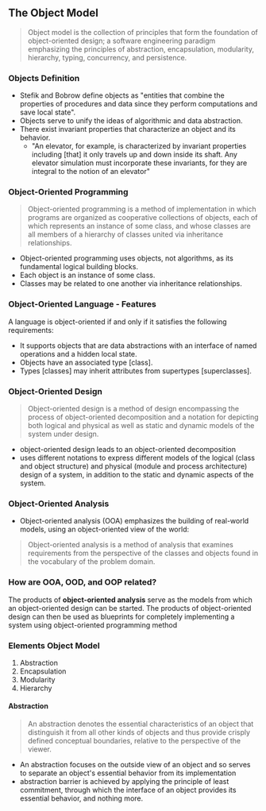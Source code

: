 ## The Object Model

> Object model is the collection of principles that form the foundation of object-oriented design; a software engineering paradigm emphasizing the principles of abstraction, encapsulation, modularity, hierarchy, typing, concurrency, and persistence.

### Objects Definition
- Stefik and Bobrow define objects as "entities that combine the properties of procedures and data since they perform computations and save local state".
- Objects serve to unify the ideas of algorithmic and data abstraction.
- There exist invariant properties that characterize an object and its behavior.
    -  "An elevator, for example, is characterized by invariant properties including [that] it only travels up and down inside its shaft. Any elevator simulation must incorporate these invariants, for they are integral to the notion of an elevator"


### Object-Oriented Programming
> Object-oriented programming is a method of implementation in which programs are organized as cooperative collections of objects, each of which represents an instance of some class, and whose classes are all members of a hierarchy of classes united via inheritance relationships.

- Object-oriented programming uses objects, not algorithms, as its fundamental logical building blocks.
- Each object is an instance of some class.
- Classes may be related to one another via inheritance relationships.

### Object-Oriented Language - Features
A language is object-oriented if and only if it satisfies the following requirements:
- It supports objects that are data abstractions with an interface of named operations and a hidden local state.
- Objects have an associated type [class].
- Types [classes] may inherit attributes from supertypes [superclasses].

### Object-Oriented Design
> Object-oriented design is a method of design encompassing the process of object-oriented decomposition and a notation for depicting both logical and physical as well as static and dynamic models of the system under design.

- object-oriented design leads to an object-oriented decomposition
- uses different notations to express different models of the logical (class and object structure) and physical (module and process architecture) design of a system, in addition to the static and dynamic aspects of the system.


### Object-Oriented Analysis
- Object-oriented analysis (OOA) emphasizes the building of real-world models, using an object-oriented view of the world:

> Object-oriented analysis is a method of analysis that examines requirements from the perspective of the classes and objects found in the vocabulary of the problem domain.


### How are OOA, OOD, and OOP related?
The products of **object-oriented analysis** serve as the models from which an object-oriented design can be started. The products of object-oriented design can then be used as blueprints for completely implementing a system using object-oriented programming method


### Elements Object Model
1. Abstraction
2. Encapsulation
3. Modularity
4. Hierarchy

#### Abstraction
> An abstraction denotes the essential characteristics of an object that distinguish it from all other kinds of objects and thus provide crisply defined conceptual boundaries, relative to the perspective of the viewer.

- An abstraction focuses on the outside view of an object and so serves to separate an object's essential behavior from its implementation
- abstraction barrier is achieved by applying the principle of least commitment, through which the interface of an object provides its essential behavior, and nothing more.
